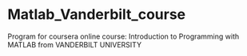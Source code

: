 # Matlab_Vanderbilt_course
Program for coursera online course: Introduction to Programming with MATLAB from VANDERBILT UNIVERSITY
